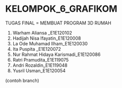 # KELOMPOK_6_GRAFIKOM
TUGAS FINAL = MEMBUAT PROGRAM 3D RUMAH
1. Warham Aliansa _E1E120102
2. Hadijah Nisa Ifayatin_E1E120008
3. La Ode Muhamad Ilham_E1E120030
4. Ita Puspita _E1E120072
5. Nur Rahmat Hidaya Karismadi_E1E120086
6. Ratri Pramudita_E1E119075
7. Andri Rozaldin_E1E119048
8. Yusril Usman_E1E120054


(contoh branch)


